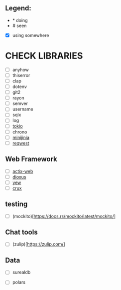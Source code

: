 ## Legend: 
* \* doing
* \# seen
*  [x] using somewhere 

# CHECK LIBRARIES 
- [ ] anyhow
- [ ] thiserror
- [ ] clap
- [ ] dotenv
- [ ] git2
- [ ] rayon
- [ ] semver
- [ ] username
- [ ] sqlx 
- [ ] log
- [ ] [tokio](https://github.com/tokio-rs/tokio)
- [ ] chrono
- [ ] [minijinja](https://github.com/mitsuhiko/minijinja)
- [ ] [reqwest](https://docs.rs/reqwest/latest/reqwest/)

## Web Framework
- [ ] [actix-web](https://github.com/actix/actix-web)
- [ ] [dioxus](https://github.com/dioxuslabs/dioxus)
- [ ] [yew](https://github.com/yewstack/yew)
- [ ] [crux](https://github.com/redbadger/crux)

## testing 
- [ ] (mockito)[https://docs.rs/mockito/latest/mockito/]

## Chat tools 
- [ ] (zulip)[https://zulip.com/]

## Data 
- [ ] surealdb
- [ ] polars

